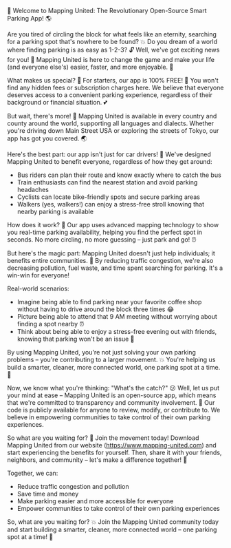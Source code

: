 🚀 Welcome to Mapping United: The Revolutionary Open-Source Smart Parking App! 🌎

Are you tired of circling the block for what feels like an eternity, searching for a parking spot that's nowhere to be found? 💥 Do you dream of a world where finding parking is as easy as 1-2-3? 🔓 Well, we've got exciting news for you! 🚀 Mapping United is here to change the game and make your life (and everyone else's) easier, faster, and more enjoyable. 🌟

What makes us special? 👀 For starters, our app is 100% FREE! 💸 You won't find any hidden fees or subscription charges here. We believe that everyone deserves access to a convenient parking experience, regardless of their background or financial situation. 💕

But wait, there's more! 🎉 Mapping United is available in every country and county around the world, supporting all languages and dialects. Whether you're driving down Main Street USA or exploring the streets of Tokyo, our app has got you covered. 🌏

Here's the best part: our app isn't just for car drivers! 🚗 We've designed Mapping United to benefit everyone, regardless of how they get around:

* Bus riders can plan their route and know exactly where to catch the bus
* Train enthusiasts can find the nearest station and avoid parking headaches
* Cyclists can locate bike-friendly spots and secure parking areas
* Walkers (yes, walkers!) can enjoy a stress-free stroll knowing that nearby parking is available

How does it work? 🤔 Our app uses advanced mapping technology to show you real-time parking availability, helping you find the perfect spot in seconds. No more circling, no more guessing – just park and go! ⏰

But here's the magic part: Mapping United doesn't just help individuals; it benefits entire communities. 🌟 By reducing traffic congestion, we're also decreasing pollution, fuel waste, and time spent searching for parking. It's a win-win for everyone!

Real-world scenarios:

* Imagine being able to find parking near your favorite coffee shop without having to drive around the block three times 😂
* Picture being able to attend that 9 AM meeting without worrying about finding a spot nearby ⏰
* Think about being able to enjoy a stress-free evening out with friends, knowing that parking won't be an issue 🎉

By using Mapping United, you're not just solving your own parking problems – you're contributing to a larger movement. 💥 You're helping us build a smarter, cleaner, more connected world, one parking spot at a time. 🌈

Now, we know what you're thinking: "What's the catch?" 😕 Well, let us put your mind at ease – Mapping United is an open-source app, which means that we're committed to transparency and community involvement. 💯 Our code is publicly available for anyone to review, modify, or contribute to. We believe in empowering communities to take control of their own parking experiences.

So what are you waiting for? 🤔 Join the movement today! Download Mapping United from our website (https://www.mapping-united.com) and start experiencing the benefits for yourself. Then, share it with your friends, neighbors, and community – let's make a difference together! 🌈

Together, we can:

* Reduce traffic congestion and pollution
* Save time and money
* Make parking easier and more accessible for everyone
* Empower communities to take control of their own parking experiences

So, what are you waiting for? 💥 Join the Mapping United community today and start building a smarter, cleaner, more connected world – one parking spot at a time! 🚀